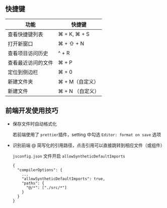 ## 快捷键

| 功能               | 快捷键           |
| ------------------ | ---------------- |
| 查看快捷键列表     | ⌘ + K, ⌘ + S     |
| 打开新窗口         | ⌘ + ⇧ + N        |
| 查看项目访问历史   | ^ + R            |
| 查看最近访问的文件 | ⌘ + P            |
| 定位到侧边栏       | ⌘ + 0            |
| 新建文件夹         | ⌘ + M（自定义）  |
| 新建文件           | ⌘ + N （自定义） |

## 前端开发使用技巧

- 保存文件时自动格式化

  若前端使用了 `prettier`插件，setting 中勾选 `Editor: format on save` 选项

- 识别前端 @ 简写化的引用路径，点击引用可以直接跳转到相应文件（或组件）

  `jsconfig.json` 文件开启 `allowSyntheticDefaultImports`

  ```
  {
    "compilerOptions": {
      ...
      "allowSyntheticDefaultImports": true,
      "paths": {
        "@/*": ["./src/*"]
      }
    }
  }
  ```
